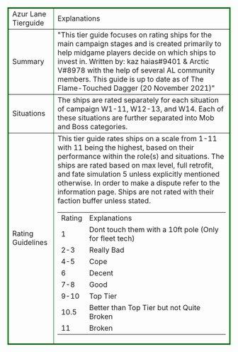 <html>
    <body>
        <table border="2" bordercolor="green">
        <tr>
            <td>Azur Lane Tierguide</td>
            <td>Explanations</td>
        </tr>
        <tr>
            <td>Summary</td>
            <td>
            "This tier guide focuses on rating ships for the main campaign stages and is 
            created primarily to help midgame players decide on which ships to invest in.
            Written by: kaz haias#9401 & Arctic V#8978 with the help of several AL community 
            members.
            This guide is up to date as of The Flame-Touched Dagger (20 November 2021)"
            </td>
        </tr>
        <tr>
            <td>Situations</td>
            <td>
            The ships are rated separately for each situation of 
            campaign W1-11, W12-13, and W14. Each of these 
            situations are further separated into Mob and Boss categories.
            </td>
        </tr>
        <tr>
            <td>Rating Guidelines</td>
            <td>
                This tier guide rates ships on a scale from 1-11 with 11 
                being the highest, based on their performance within the 
                role(s) and situations. The ships are rated based on max level,
                full retrofit, and fate simulation 5 unless explicitly mentioned 
                otherwise. In order to make a dispute refer to the information page. 
                Ships are not rated with their faction buffer unless stated.
                <table>
                    <tr>
                        <td>Rating</td>
                        <td>Explanations</td>
                    </tr>
                    <tr>
                        <td>1</td>
                        <td>Dont touch them with a 10ft pole (Only for fleet tech)</td>
                    </tr>
                    <tr>
                        <td>2-3</td>
                        <td>Really Bad</td>
                    </tr>
                    <tr>
                        <td>4-5</td>
                        <td>Cope</td>
                    </tr>
                    <tr>
                        <td>6</td>
                        <td>Decent</td>
                    </tr>
                    <tr>
                        <td>7-8</td>
                        <td>Good</td>
                    </tr>
                    <tr>
                        <td>9-10</td>
                        <td>Top Tier</td>
                    </tr>
                    <tr>
                        <td>10.5</td>
                        <td>Better than Top Tier but not Quite Broken</td>
                    </tr>
                    <tr>
                        <td>11</td>
                        <td>Broken</td>
                    </tr>
                </table>							
            </td>
        </tr>
    </table>
    </body>
</html>
